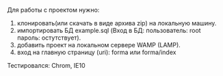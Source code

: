 Для работы с проектом нужно:
1. клонировать(или скачать в виде архива zip) на локальную машину.
2. импортировать БД example.sql (Вход в БД: пользователь: root пароль: остутствует).
3. добавить проект на локальном сервере WAMP (LAMP).
4. вход на главную страницу (uri): forma или forma/index

Тестировался:
Chrom, IE10
